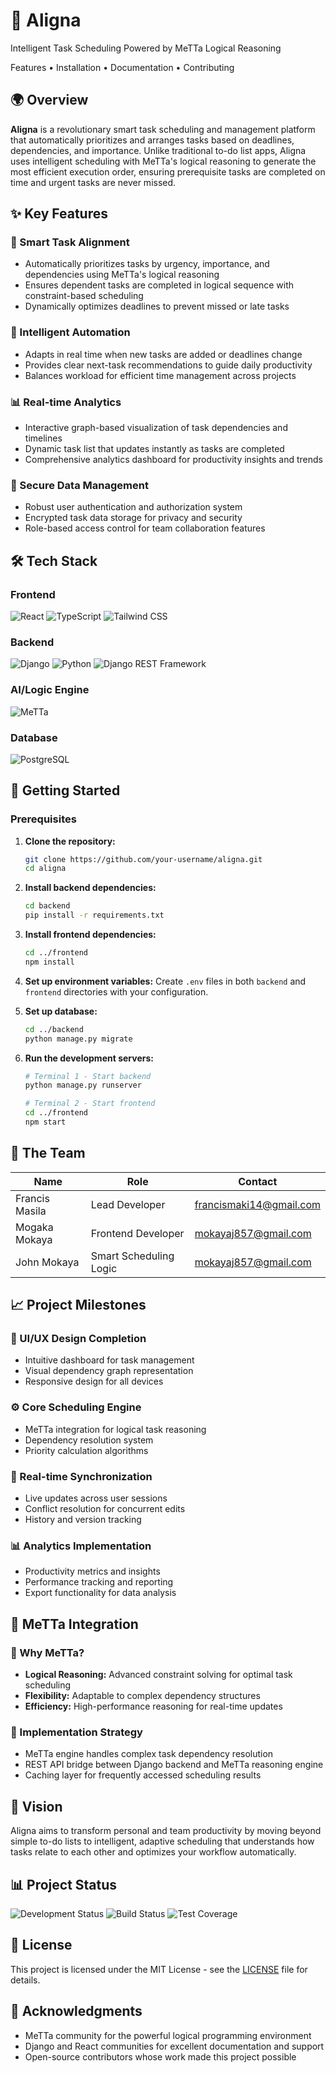 # 🎯 Aligna


Intelligent Task Scheduling Powered by MeTTa Logical Reasoning

Features • Installation • Documentation • Contributing

</div>

## 🌍 Overview

**Aligna** is a revolutionary smart task scheduling and management platform that automatically prioritizes and arranges tasks based on deadlines, dependencies, and importance. Unlike traditional to-do list apps, Aligna uses intelligent scheduling with MeTTa's logical reasoning to generate the most efficient execution order, ensuring prerequisite tasks are completed on time and urgent tasks are never missed.

## ✨ Key Features

### 🔄 Smart Task Alignment
- Automatically prioritizes tasks by urgency, importance, and dependencies using MeTTa's logical reasoning
- Ensures dependent tasks are completed in logical sequence with constraint-based scheduling
- Dynamically optimizes deadlines to prevent missed or late tasks

### 🤖 Intelligent Automation
- Adapts in real time when new tasks are added or deadlines change
- Provides clear next-task recommendations to guide daily productivity
- Balances workload for efficient time management across projects

### 📊 Real-time Analytics
- Interactive graph-based visualization of task dependencies and timelines
- Dynamic task list that updates instantly as tasks are completed
- Comprehensive analytics dashboard for productivity insights and trends

### 🔐 Secure Data Management
- Robust user authentication and authorization system
- Encrypted task data storage for privacy and security
- Role-based access control for team collaboration features

## 🛠️ Tech Stack

### Frontend
![React](https://img.shields.io/badge/React-20232A?style=for-the-badge&logo=react&logoColor=61DAFB)
![TypeScript](https://img.shields.io/badge/TypeScript-007ACC?style=for-the-badge&logo=typescript&logoColor=white)
![Tailwind CSS](https://img.shields.io/badge/Tailwind_CSS-38B2AC?style=for-the-badge&logo=tailwind-css&logoColor=white)

### Backend
![Django](https://img.shields.io/badge/Django-092E20?style=for-the-badge&logo=django&logoColor=white)
![Python](https://img.shields.io/badge/Python-3776AB?style=for-the-badge&logo=python&logoColor=white)
![Django REST Framework](https://img.shields.io/badge/Django_REST_Framework-990000?style=for-the-badge&logo=django&logoColor=white)

### AI/Logic Engine
![MeTTa](https://img.shields.io/badge/MeTTa-000000?style=for-the-badge&logo=metta&logoColor=white)

### Database
![PostgreSQL](https://img.shields.io/badge/PostgreSQL-316192?style=for-the-badge&logo=postgresql&logoColor=white)

## 🚀 Getting Started

### Prerequisites

1. **Clone the repository:**
   ```bash
   git clone https://github.com/your-username/aligna.git
   cd aligna
   ```

2. **Install backend dependencies:**
   ```bash
   cd backend
   pip install -r requirements.txt
   ```

3. **Install frontend dependencies:**
   ```bash
   cd ../frontend
   npm install
   ```

4. **Set up environment variables:**
   Create `.env` files in both `backend` and `frontend` directories with your configuration.

5. **Set up database:**
   ```bash
   cd ../backend
   python manage.py migrate
   ```

6. **Run the development servers:**
   ```bash
   # Terminal 1 - Start backend
   python manage.py runserver
   
   # Terminal 2 - Start frontend
   cd ../frontend
   npm start
   ```

## 👥 The Team

| Name | Role | Contact |
|------|------|---------|
| Francis Masila | Lead Developer | [francismaki14@gmail.com](mailto:francismaki14@gmail.com) |
| Mogaka Mokaya | Frontend Developer | [mokayaj857@gmail.com](mailto:mokayaj857@gmail.com) |
| John Mokaya | Smart Scheduling Logic | [mokayaj857@gmail.com](mailto:mokayaj857@gmail.com) |

## 📈 Project Milestones

### 🎨 UI/UX Design Completion
- Intuitive dashboard for task management
- Visual dependency graph representation
- Responsive design for all devices

### ⚙️ Core Scheduling Engine
- MeTTa integration for logical task reasoning
- Dependency resolution system
- Priority calculation algorithms

### 🔄 Real-time Synchronization
- Live updates across user sessions
- Conflict resolution for concurrent edits
- History and version tracking

### 📊 Analytics Implementation
- Productivity metrics and insights
- Performance tracking and reporting
- Export functionality for data analysis

## 🧠 MeTTa Integration

### 🚀 Why MeTTa?
- **Logical Reasoning:** Advanced constraint solving for optimal task scheduling
- **Flexibility:** Adaptable to complex dependency structures
- **Efficiency:** High-performance reasoning for real-time updates

### 🔧 Implementation Strategy
- MeTTa engine handles complex task dependency resolution
- REST API bridge between Django backend and MeTTa reasoning engine
- Caching layer for frequently accessed scheduling results

## 🔮 Vision

Aligna aims to transform personal and team productivity by moving beyond simple to-do lists to intelligent, adaptive scheduling that understands how tasks relate to each other and optimizes your workflow automatically.

## 📊 Project Status

![Development Status](https://img.shields.io/badge/Status-Active_Development-orange?style=for-the-badge)
![Build Status](https://img.shields.io/badge/Build-Passing-success?style=for-the-badge)
![Test Coverage](https://img.shields.io/badge/Coverage-70%25-yellow?style=for-the-badge)

## 📝 License

This project is licensed under the MIT License - see the [LICENSE](LICENSE) file for details.

## 🙏 Acknowledgments

- MeTTa community for the powerful logical programming environment
- Django and React communities for excellent documentation and support
- Open-source contributors whose work made this project possible
